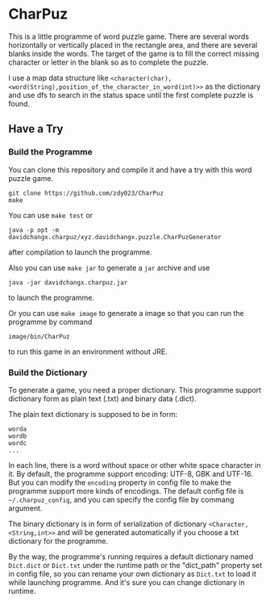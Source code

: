# CharPuz

This is a little programme of word puzzle game. There are several words horizontally or vertically placed in the rectangle area, and there are several blanks inside the words. The target of the game is to fill the correct missing character or letter in the blank so as to complete the puzzle. 

I use a map data structure like `<character(char),<word(String),position_of_the_character_in_word(int)>>` as the dictionary and use dfs to search in the status space until the first complete puzzle is found. 

## Have a Try

### Build the Programme

You can clone this repository and compile it and have a try with this word puzzle game. 

```
git clone https://github.com/zdy023/CharPuz
make
```

You can use `make test` or

```
java -p opt -m davidchangx.charpuz/xyz.davidchangx.puzzle.CharPuzGenerator
```

after compilation to launch the programme. 

Also you can use `make jar` to generate a `jar` archive and use

```
java -jar davidchangx.charpuz.jar
```

to launch the programme. 

Or you can use `make image` to generate a image so that you can run the programme by command

```
image/bin/CharPuz
```

to run this game in an environment without JRE. 

### Build the Dictionary

To generate a game, you need a proper dictionary. This programme support dictionary form as plain text (.txt) and binary data (.dict). 

The plain text dictionary is supposed to be in form: 

```
worda
wordb
wordc
...
```

In each line, there is a word without space or other white space character in it. By default, the programme support encoding: UTF-8, GBK and UTF-16. But you can modify the `encoding` property in config file to make the programme support more kinds of encodings. The default config file is `~/.charpuz_config`, and you can specify the config file by commang argument.

The binary dictionary is in form of serialization of dictionary `<Character,<String,int>>` and will be generated automatically if you choose a txt dictionary for the programme. 

By the way, the programme's running requires a default dictionary named `Dict.dict` or `Dict.txt` under the runtime path or the "dict_path" property set in config file, so you can rename your own dictionary as `Dict.txt` to load it while launching programme. And it's sure you can change dictionary in runtime. 
